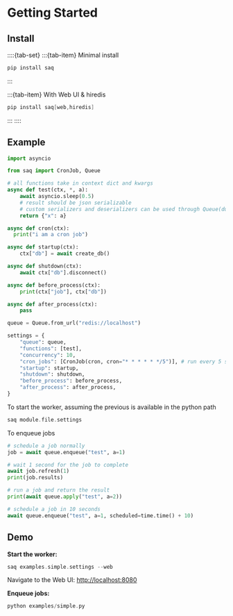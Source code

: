 # Getting Started

## Install

::::{tab-set}
:::{tab-item} Minimal install
```nasm
pip install saq
```
:::

:::{tab-item} With Web UI & hiredis
```nasm
pip install saq[web,hiredis]
```
:::
::::

## Example
```python
import asyncio

from saq import CronJob, Queue

# all functions take in context dict and kwargs
async def test(ctx, *, a):
    await asyncio.sleep(0.5)
    # result should be json serializable
    # custom serializers and deserializers can be used through Queue(dump=,load=)
    return {"x": a}

async def cron(ctx):
  print("i am a cron job")

async def startup(ctx):
    ctx["db"] = await create_db()

async def shutdown(ctx):
    await ctx["db"].disconnect()

async def before_process(ctx):
    print(ctx["job"], ctx["db"])

async def after_process(ctx):
    pass

queue = Queue.from_url("redis://localhost")

settings = {
    "queue": queue,
    "functions": [test],
    "concurrency": 10,
    "cron_jobs": [CronJob(cron, cron="* * * * * */5")], # run every 5 seconds
    "startup": startup,
    "shutdown": shutdown,
    "before_process": before_process,
    "after_process": after_process,
}
```

To start the worker, assuming the previous is available in the python path

```nasm
saq module.file.settings
```

To enqueue jobs

```python
# schedule a job normally
job = await queue.enqueue("test", a=1)

# wait 1 second for the job to complete
await job.refresh(1)
print(job.results)

# run a job and return the result
print(await queue.apply("test", a=2))

# schedule a job in 10 seconds
await queue.enqueue("test", a=1, scheduled=time.time() + 10)
```

## Demo

**Start the worker:**
```nasm
saq examples.simple.settings --web
```
Navigate to the Web UI: [http://localhost:8080](http://localhost:8080)

**Enqueue jobs:**
```nasm
python examples/simple.py
```
